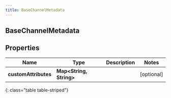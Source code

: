 ```yaml
---
title: BaseChannelMetadata
---
```

## BaseChannelMetadata


## Properties

| Name | Type | Description | Notes |
| ------------ | ------------- | ------------- | ------------- |
| **customAttributes** | <!----><!---->**Map&lt;String, String&gt;**<!----> |  |  [optional] |
{: class="table table-striped"}



